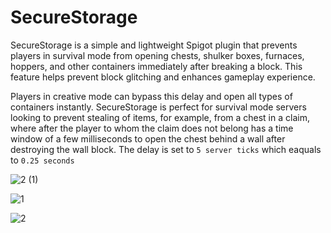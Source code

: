 # SecureStorage
 SecureStorage is a simple and lightweight Spigot plugin that prevents players in survival mode from opening chests, shulker boxes, furnaces, hoppers, and other containers immediately after breaking a block. This feature helps prevent block glitching and enhances gameplay experience. 

 Players in creative mode can bypass this delay and open all types of containers instantly. SecureStorage is perfect for survival mode servers looking to prevent stealing of items, for example, from a chest in a claim, where after the player to whom the claim does not belong has a time window of a few milliseconds to open the chest behind a wall after destroying the wall block. The delay is set to `5 server ticks` which eaquals to `0.25 seconds`

![2 (1)](https://user-images.githubusercontent.com/54551439/226053216-53a03f3c-93b4-48e9-8273-3c23a508f64d.png)


![1](https://user-images.githubusercontent.com/54551439/226106506-96f6d7b1-92cf-4057-9a52-cc759bef7e0e.gif) 

![2](https://user-images.githubusercontent.com/54551439/226106516-19f2afd1-07f3-45d4-bcea-848c7092526c.gif)

